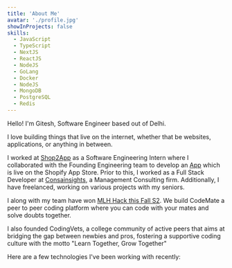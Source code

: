 ```yaml
---
title: 'About Me'
avatar: './profile.jpg'
showInProjects: false
skills:
  - JavaScript
  - TypeScript
  - NextJS
  - ReactJS
  - NodeJS
  - GoLang
  - Docker
  - NodeJS
  - MongoDB
  - PostgreSQL
  - Redis
---
```


Hello! I'm Gitesh, Software Engineer based out of Delhi.

I love building things that live on the internet, whether that be websites, applications, or anything in between.

I worked at [Shop2App](https://www.shop2app.com/) as a Software Engineering Intern where I collaborated with the Founding Engineering team to develop an [App](https://apps.shopify.com/shop2app-mobile-app-builder) which is live on the Shopify App Store. Prior to this, I worked as a Full Stack Developer at [Consainsights](https://consainsights.com/), a Management Consulting firm. Additionally, I have freelanced, working on various projects with my seniors.

I along with my team have won [MLH Hack this Fall S2](https://hackthisfall-2.devpost.com/). We build CodeMate a peer to peer coding platform where you can code with your mates and solve doubts together.

I also founded CodingVets, a college community of active peers that aims at bridging the gap between newbies and pros, fostering a supportive coding culture with the motto "Learn Together, Grow Together"

Here are a few technologies I've been working with recently:
